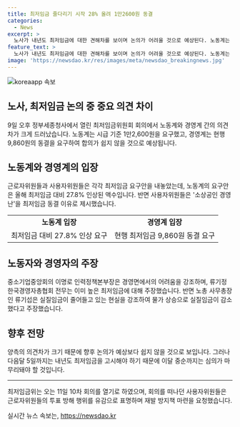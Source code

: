 ```yaml
---
title: 최저임금 줄다리기 시작 28% 올려 1만2600원 동결
categories:
  - News
excerpt: >
  노사가 내년도 최저임금에 대한 견해차를 보이며 논의가 어려울 것으로 예상된다. 노동계는 1만2,600원, 경영계는 9,860원 요구하며 합의 어려울 것으로 예상. 경영계는 소상공인 경영난을 동결 이유로 제시하며 최저임금이 이미 높다 주장. 반면, 노동계는 물가상승으로 실질임금이 줄었다고 주장하며 불평등 우려 강조. 민주노총 부위원장은 현재 최저임금이 현실을 반영하지 못한다고 지적. 양측 의견차가 크고, 회의 파행 사태로 논의가 더 어려울 것으로 전망.
feature_text: >
  노사가 내년도 최저임금에 대한 견해차를 보이며 논의가 어려울 것으로 예상된다. 노동계는 1만2,600원, 경영계는 9,860원 요구하며 합의 어려울 것으로 예상. 경영계는 소상공인 경영난을 동결 이유로 제시하며 최저임금이 이미 높다 주장. 반면, 노동계는 물가상승으로 실질임금이 줄었다고 주장하며 불평등 우려 강조. 민주노총 부위원장은 현재 최저임금이 현실을 반영하지 못한다고 지적. 양측 의견차가 크고, 회의 파행 사태로 논의가 더 어려울 것으로 전망.
image: 'https://newsdao.kr/res/images/meta/newsdao_breakingnews.jpg'
---
```


<p><img src="https://newsdao.kr/res/images/meta/newsdao_breakingnews.jpg" alt="koreaapp 속보" /></p>

<h2 data-ke-size="size26">노사, 최저임금 논의 중 중요 의견 차이</h2>

<p data-ke-size="size16">9일 오후 정부세종청사에서 열린 최저임금위원회 회의에서 노동계와 경영계 간의 의견차가 크게 드러났습니다. 노동계는 시급 기준 1만2,600원을 요구했고, 경영계는 현행 9,860원의 동결을 요구하여 합의가 쉽지 않을 것으로 예상됩니다.</p>

<h2 data-ke-size="size26">노동계와 경영계의 입장</h2>

<p data-ke-size="size16">근로자위원들과 사용자위원들은 각각 최저임금 요구안을 내놓았는데, 노동계의 요구안은 올해 최저임금 대비 27.8% 인상된 액수입니다. 반면 사용자위원들은 '소상공인 경영난'을 최저임금 동결 이유로 제시했습니다.</p>

<table>
  <tr>
    <td style="text-align: center; height: 17px;"><b>노동계 입장</b></td>
    <td style="text-align: center; height: 17px;"><b>경영계 입장</b></td>
  </tr>
  <tr>
    <td style="text-align: center;">최저임금 대비 27.8% 인상 요구</td>
    <td style="text-align: center;">현행 최저임금 9,860원 동결 요구</td>
  </tr>
</table>

<h2 data-ke-size="size26">노동자와 경영자의 주장</h2>

<p data-ke-size="size16">중소기업중앙회의 이명로 인력정책본부장은 경영면에서의 어려움을 강조하며, 류기정 한국경영자총협회 전무는 이미 높은 최저임금에 대해 주장했습니다. 반면 노총 사무총장인 류기섭은 실질임금이 줄어들고 있는 현실을 강조하여 물가 상승으로 실질임금이 감소했다고 주장했습니다.</p>

<h2 data-ke-size="size26">향후 전망</h2>

<p data-ke-size="size16">양측의 의견차가 크기 때문에 향후 논의가 예상보다 쉽지 않을 것으로 보입니다. 그러나 다음달 5일까지는 내년도 최저임금을 고시해야 하기 때문에 이달 중순까지는 심의가 마무리돼야 할 것입니다.</p>

<hr>

<p data-ke-size="size16">최저임금위는 오는 11일 10차 회의를 열기로 하였으며, 회의를 떠나던 사용자위원들은 근로자위원들의 투표 방해 행위를 유감으로 표명하며 재발 방지책 마련을 요청했습니다.</p>
실시간 뉴스 속보는, <a href="https://newsdao.kr" rel="dofollow">https://newsdao.kr</a>


